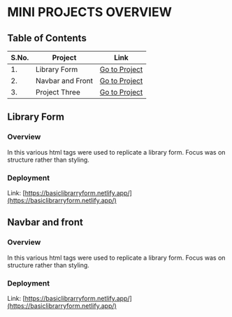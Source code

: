# MINI PROJECTS OVERVIEW

## Table of Contents

| S.No. | Project       | Link              |
|-------|---------------|-------------------|
| 1.    | Library Form   | [Go to Project](#Library-Form)   |
| 2.    | Navbar and Front | [Go to Project](#Navbar-and-front)   |
| 3.    | Project Three | [Go to Project](#project-three) |

## Library Form

### Overview
In this various html tags were used to replicate a library form. Focus was on structure rather than styling.

### Deployment
Link: [https://basiclibrarryform.netlify.app/](https://basiclibrarryform.netlify.app/)


## Navbar and front

### Overview
In this various html tags were used to replicate a library form. Focus was on structure rather than styling.

### Deployment
Link: [https://basiclibrarryform.netlify.app/](https://basiclibrarryform.netlify.app/)



